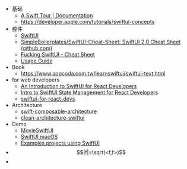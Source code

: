 - 基础
	- [A Swift Tour | Documentation](https://docs.swift.org/swift-book/documentation/the-swift-programming-language/guidedtour/)
	- https://developer.apple.com/tutorials/swiftui-concepts
- 控件
	- [SwiftUI](https://jinxiansen.github.io/SwiftUI/README_CN.html)
	- [SimpleBoilerplates/SwiftUI-Cheat-Sheet: SwiftUI 2.0 Cheat Sheet (github.com)](https://github.com/SimpleBoilerplates/SwiftUI-Cheat-Sheet)
	- [Fucking SwiftUI - Cheat Sheet](https://fuckingswiftui.com/)
	- [Usage Guide](https://github.com/Jinxiansen/SwiftUI)
- Book
	- https://www.appcoda.com.tw/learnswiftui/swiftui-text.html
- for web developers
	- [An Introduction to SwiftUI for React Developers](https://benmcmahen.com/swiftui-for-react-developers/)
	- [Intro to SwiftUI State Management for React Developers](https://www.headway.io/blog/intro-to-swiftui-state-management-for-react-developers)
	- [swiftui-for-react-devs](https://github.com/unixzii/swiftui-for-react-devs)
- Architecture
	- [swift-composable-architecture](https://github.com/pointfreeco/swift-composable-architecture)
	- [clean-architecture-swiftui](https://github.com/nalexn/clean-architecture-swiftui)
- Demo
	- [MovieSwiftUI](https://github.com/Dimillian/MovieSwiftUI)
	- [SwiftUI macOS](https://github.com/Dimillian/RedditOS)
	- [Examples projects using SwiftUI](https://github.com/ivanvorobei/SwiftUI)
- $$|f|=\sqrt(<f,f>)$$
-